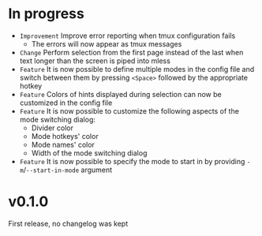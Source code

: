 # In progress
- `Improvement` Improve error reporting when tmux configuration fails
    - The errors will now appear as tmux messages
- `Change` Perform selection from the first page instead of the last when text longer than the screen is piped into mless
- `Feature` It is now possible to define multiple modes in the config file and switch between them by pressing `<Space>` followed by the appropriate hotkey
- `Feature` Colors of hints displayed during selection can now be customized in the config file
- `Feature` It is now possible to customize the following aspects of the mode switching dialog:
    - Divider color
    - Mode hotkeys' color
    - Mode names' color
    - Width of the mode switching dialog
- `Feature` It is now possible to specify the mode to start in by providing `-m`/`--start-in-mode` argument

# v0.1.0
First release, no changelog was kept

